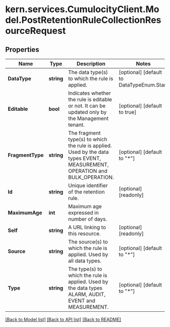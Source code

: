 
# kern.services.CumulocityClient.Model.PostRetentionRuleCollectionResourceRequest

## Properties

Name | Type | Description | Notes
------------ | ------------- | ------------- | -------------
**DataType** | **string** | The data type(s) to which the rule is applied. | [optional] [default to DataTypeEnum.Star]
**Editable** | **bool** | Indicates whether the rule is editable or not. It can be updated only by the Management tenant. | [optional] [default to true]
**FragmentType** | **string** | The fragment type(s) to which the rule is applied. Used by the data types EVENT, MEASUREMENT, OPERATION and BULK_OPERATION. | [optional] [default to "*"]
**Id** | **string** | Unique identifier of the retention rule. | [optional] [readonly] 
**MaximumAge** | **int** | Maximum age expressed in number of days. | 
**Self** | **string** | A URL linking to this resource. | [optional] [readonly] 
**Source** | **string** | The source(s) to which the rule is applied. Used by all data types. | [optional] [default to "*"]
**Type** | **string** | The type(s) to which the rule is applied. Used by the data types ALARM, AUDIT, EVENT and MEASUREMENT. | [optional] [default to "*"]

[[Back to Model list]](../README.md#documentation-for-models)
[[Back to API list]](../README.md#documentation-for-api-endpoints)
[[Back to README]](../README.md)


